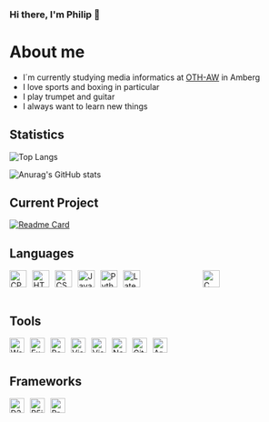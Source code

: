### Hi there, I'm Philip 👋

# About me
- I´m currently studying media informatics at [OTH-AW](https://www.oth-aw.de) in Amberg
- I love sports and boxing in particular
- I play trumpet and guitar
- I always want to learn new things


## Statistics

![Top Langs](https://github-readme-stats.vercel.app/api/top-langs/?username=kairos9000&hide=jupyter%20notebook,xslt&layout=default&theme=radical)

![Anurag's GitHub stats](https://github-readme-stats.vercel.app/api?username=kairos9000&show_icons=true&theme=radical)


## Current Project

[![Readme Card](https://github-readme-stats.vercel.app/api/pin/?username=kairos9000&repo=BlackjackGame&theme=radical)](https://github.com/kairos9000/BlackjackGame)
  
## Languages

<img display="block" alt="C" width="30px" style="margin-left: 100px" 
src=https://user-images.githubusercontent.com/64527112/108068673-aeff3980-7062-11eb-85b6-da664ef8f694.png />
<img align="left" alt="CPP" width="30px" style="margin-right: 10px" 
src=https://user-images.githubusercontent.com/64527112/108068734-c3433680-7062-11eb-86bc-e65119001594.png />
<img align="left" alt="HTML5" width="30px" style="margin-right: 10px" 
src=https://user-images.githubusercontent.com/64527112/108068788-d6560680-7062-11eb-8258-7c995e872a1a.png />
<img align="left" alt="CSS3" width="30px" style="margin-right: 10px" 
src=https://user-images.githubusercontent.com/64527112/108068828-e40b8c00-7062-11eb-8927-7300d7755af8.png />
<img align="left" alt="JavaScript" style="margin-right: 10px" width="30px" 
src=https://user-images.githubusercontent.com/64527112/108068864-ef5eb780-7062-11eb-984c-8e2aa2c7ab32.png />
<img align="left" alt="Python" style="margin-right: 10px" width="30px" 
src=https://user-images.githubusercontent.com/64527112/108068895-fe456a00-7062-11eb-9db2-689fd5ca14d0.png />
<img align="left" alt="Latex" style="margin-right: 10px" width="30px" 
src=https://user-images.githubusercontent.com/64527112/108068932-0bfaef80-7063-11eb-9581-446b31a76c91.png />
</br></br>


## Tools

<img align="left" alt="Word" width="26px" style="margin-right: 10px" 
src=https://user-images.githubusercontent.com/64527112/108072050-b58fb000-7066-11eb-9e48-ed233b1ff650.png />
<img align="left" alt="Excel" width="26px" style="margin-right: 10px" 
src=https://user-images.githubusercontent.com/64527112/108072085-c0e2db80-7066-11eb-9263-1ead8e0bf225.png />
<img align="left" alt="Powerpoint" width="26px" style="margin-right: 10px" 
src=https://user-images.githubusercontent.com/64527112/108072131-cdffca80-7066-11eb-8746-68db167b1495.png />
<img align="left" alt="Visual Studio Code" width="26px" style="margin-right: 10px" 
src=https://user-images.githubusercontent.com/64527112/108072205-e1129a80-7066-11eb-8446-31fde6d6996b.png />
<img align="left" alt="Visual Studio 2019" width="26px" style="margin-right: 10px" 
src=https://user-images.githubusercontent.com/64527112/108202603-ab7eb780-7121-11eb-9e85-0d502ba0d92a.png />
<img align="left" alt="Node.js" width="26px" style="margin-right: 10px" 
src=https://user-images.githubusercontent.com/64527112/108072524-4bc3d600-7067-11eb-8dd9-85f65c0f2f0d.png />
<img align="left" alt="GitHub" width="26px" style="margin-right: 10px" 
src=https://user-images.githubusercontent.com/64527112/108072236-ee2f8980-7066-11eb-8452-30244d9b6fab.png />
<img align="left" alt="Arduino" width="26px" style="margin-right: 10px" 
src=https://user-images.githubusercontent.com/64527112/108072276-fc7da580-7066-11eb-87a1-91ede0d25759.png />

</br></br>

## Frameworks

<img align="left" alt="D3" width="26px" style="margin-right: 10px" 
src=https://user-images.githubusercontent.com/64527112/108072811-a4936e80-7067-11eb-969f-8322fae47315.png />
<img align="left" alt="P5js" width="26px" style="margin-right: 10px" 
src=https://user-images.githubusercontent.com/64527112/108072849-b248f400-7067-11eb-866c-eb76323785b1.png />
<img align="left" alt="Processing" width="26px" style="margin-right: 10px" 
src=https://user-images.githubusercontent.com/64527112/108072939-cc82d200-7067-11eb-9f02-305eb47ee9ca.png />
